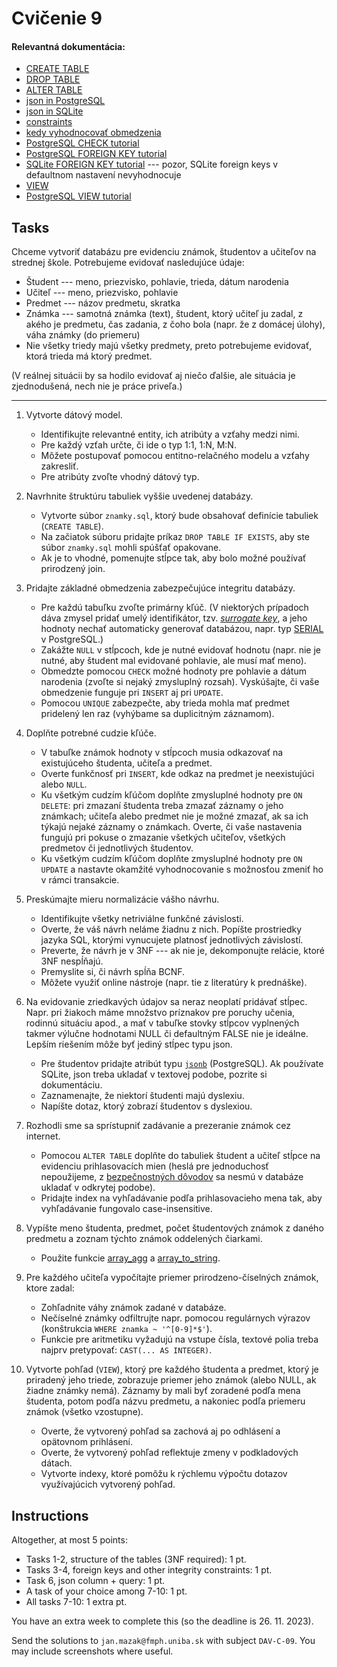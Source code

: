 # Cvičenie 9

#### Relevantná dokumentácia:

* [CREATE TABLE](http://www.postgresql.org/docs/current/static/sql-createtable.html)
* [DROP TABLE](http://www.postgresql.org/docs/current/static/sql-droptable.html)
* [ALTER TABLE](http://www.postgresql.org/docs/current/static/sql-altertable.html)
* [json in PostgreSQL](https://www.postgresqltutorial.com/postgresql-tutorial/postgresql-json/)
* [json in SQLite](https://www.sqlite.org/json1.html#:~:text=SQLite%20stores%20JSON%20as%20ordinary,a%20binary%20encoding%20of%20JSON.)
* [constraints](https://www.postgresql.org/docs/current/ddl-constraints.html)
* [kedy vyhodnocovať obmedzenia](https://www.postgresql.org/docs/current/sql-set-constraints.html)
* [PostgreSQL CHECK tutorial](https://www.postgresqltutorial.com/postgresql-tutorial/postgresql-check-constraint/)
* [PostgreSQL FOREIGN KEY tutorial](https://www.postgresqltutorial.com/postgresql-tutorial/postgresql-foreign-key/)
* [SQLite FOREIGN KEY tutorial](https://www.sqlitetutorial.net/sqlite-foreign-key/) --- pozor, SQLite foreign keys v defaultnom nastavení nevyhodnocuje
* [VIEW](https://www.postgresql.org/docs/current/sql-createview.html)
* [PostgreSQL VIEW tutorial](https://www.postgresqltutorial.com/postgresql-views/)

## Tasks

Chceme vytvoriť databázu pre evidenciu známok, študentov a učiteľov na strednej škole. Potrebujeme evidovať nasledujúce údaje:
* Študent --- meno, priezvisko, pohlavie, trieda, dátum narodenia
* Učiteľ --- meno, priezvisko, pohlavie
* Predmet --- názov predmetu, skratka
* Známka --- samotná známka (text), študent, ktorý učiteľ ju zadal, z akého je predmetu, čas zadania, z čoho bola (napr. že z domácej úlohy), váha známky (do priemeru)
* Nie všetky triedy majú všetky predmety, preto potrebujeme evidovať, ktorá trieda má ktorý predmet.

(V reálnej situácii by sa hodilo evidovať aj niečo ďalšie, ale situácia je zjednodušená, nech nie je práce priveľa.)

---

1. Vytvorte dátový model.
    * Identifikujte relevantné entity, ich atribúty a vzťahy medzi nimi.
    * Pre každý vzťah určte, či ide o typ 1:1, 1:N, M:N.
    * Môžete postupovať pomocou entitno-relačného modelu a vzťahy zakresliť.
    * Pre atribúty zvoľte vhodný dátový typ.

2. Navrhnite štruktúru tabuliek vyššie uvedenej databázy.
    * Vytvorte súbor `znamky.sql`, ktorý bude obsahovať definície tabuliek (`CREATE TABLE`).
    * Na začiatok súboru pridajte príkaz `DROP TABLE IF EXISTS`, aby ste súbor `znamky.sql` mohli spúšťať opakovane.
    * Ak je to vhodné, pomenujte stĺpce tak, aby bolo možné používať prirodzený join.

3. Pridajte základné obmedzenia zabezpečujúce integritu databázy.
    * Pre každú tabuľku zvoľte primárny kľúč. (V niektorých prípadoch dáva zmysel pridať umelý identifikátor, tzv. [_surrogate key_](https://en.wikipedia.org/wiki/Surrogate_key), a jeho hodnoty nechať automaticky generovať databázou, napr. typ [SERIAL](https://www.postgresqltutorial.com/postgresql-tutorial/postgresql-serial/) v PostgreSQL.)
    * Zakážte `NULL` v stĺpcoch, kde je nutné evidovať hodnotu (napr. nie je nutné, aby študent mal evidované pohlavie, ale musí mať meno).
    * Obmedzte pomocou `CHECK` možné hodnoty pre pohlavie a dátum narodenia (zvoľte si nejaký zmysluplný rozsah). Vyskúšajte, či vaše obmedzenie funguje pri `INSERT` aj pri `UPDATE`.
    * Pomocou `UNIQUE` zabezpečte, aby trieda mohla mať predmet pridelený len raz (vyhýbame sa duplicitným záznamom).

4. Doplňte potrebné cudzie kľúče.
    * V tabuľke známok hodnoty v stĺpcoch musia odkazovať na existujúceho študenta, učiteľa a predmet.
    * Overte funkčnosť pri `INSERT`, kde odkaz na predmet je neexistujúci alebo `NULL`.
    * Ku všetkým cudzím kľúčom doplňte zmysluplné hodnoty pre `ON DELETE`: pri zmazaní študenta treba zmazať záznamy o jeho známkach; učiteľa alebo predmet nie je možné zmazať, ak sa ich týkajú nejaké záznamy o známkach. Overte, či vaše nastavenia fungujú pri pokuse o zmazanie všetkých učiteľov, všetkých predmetov či jednotlivých študentov.
    * Ku všetkým cudzím kľúčom doplňte zmysluplné hodnoty pre `ON UPDATE` a nastavte okamžité vyhodnocovanie s možnosťou zmeniť ho v rámci transakcie.

5. Preskúmajte mieru normalizácie vášho návrhu.
    * Identifikujte všetky netriviálne funkčné závislosti.
    * Overte, že váš návrh neláme žiadnu z nich. Popíšte prostriedky jazyka SQL, ktorými vynucujete platnosť jednotlivých závislostí.
    * Preverte, že návrh je v 3NF --- ak nie je, dekomponujte relácie, ktoré 3NF nespĺňajú.
    * Premyslite si, či návrh spĺňa BCNF.
    * Môžete využiť online nástroje (napr. tie z literatúry k prednáške).

6. Na evidovanie zriedkavých údajov sa neraz neoplatí pridávať stĺpec. Napr. pri žiakoch máme množstvo príznakov pre poruchy učenia, rodinnú situáciu apod., a mať v tabuľke stovky stĺpcov vyplnených takmer výlučne hodnotami NULL či defaultným FALSE nie je ideálne. Lepším riešením môže byť jediný stĺpec typu json.
    * Pre študentov pridajte atribút typu [`jsonb`](https://www.postgresql.org/docs/15/datatype-json.html) (PostgreSQL).
    Ak používate SQLite, json treba ukladať v textovej podobe, pozrite si dokumentáciu.
    * Zaznamenajte, že niektorí študenti majú dyslexiu.
    * Napíšte dotaz, ktorý zobrazí študentov s dyslexiou.

7. Rozhodli sme sa sprístupniť zadávanie a prezeranie známok cez internet.
    * Pomocou `ALTER TABLE` doplňte do tabuliek študent a učiteľ stĺpce na evidenciu prihlasovacích mien (heslá pre jednoduchosť nepoužijeme, z [bezpečnostných dôvodov](https://auth0.com/blog/adding-salt-to-hashing-a-better-way-to-store-passwords/) sa nesmú v databáze ukladať v odkrytej podobe).
    * Pridajte index na vyhľadávanie podľa prihlasovacieho mena tak, aby vyhľadávanie fungovalo case-insensitive.

8. Vypíšte meno študenta, predmet, počet študentových známok z daného predmetu a zoznam týchto známok oddelených čiarkami.
    * Použite funkcie [array_agg](https://www.postgresql.org/docs/current/functions-aggregate.html) a [array_to_string](https://www.postgresql.org/docs/current/functions-array.html).

9. Pre každého učiteľa vypočítajte priemer prirodzeno-číselných známok, ktore zadal:
    * Zohľadnite váhy známok zadané v databáze.
    * Nečíselné známky odfiltrujte napr. pomocou regulárnych výrazov (konštrukcia `WHERE znamka ~ '^[0-9]*$'`).
    * Funkcie pre aritmetiku vyžadujú na vstupe čísla, textové polia treba najprv pretypovať: `CAST(... AS INTEGER)`.

10. Vytvorte pohľad (`VIEW`), ktorý pre každého študenta a predmet, ktorý je priradený jeho triede, zobrazuje priemer jeho známok (alebo NULL, ak žiadne známky nemá). Záznamy by mali byť zoradené podľa mena študenta, potom podľa názvu predmetu, a nakoniec podľa priemeru známok (všetko vzostupne).
    * Overte, že vytvorený pohľad sa zachová aj po odhlásení a opätovnom prihlásení.
    * Overte, že vytvorený pohľad reflektuje zmeny v podkladových dátach.
    * Vytvorte indexy, ktoré pomôžu k rýchlemu výpočtu dotazov využívajúcich vytvorený pohľad.


## Instructions

Altogether, at most 5 points:
* Tasks 1-2, structure of the tables (3NF required): 1 pt.
* Tasks 3-4, foreign keys and other integrity constraints: 1 pt.
* Task 6, json column + query: 1 pt.
* A task of your choice among 7-10: 1 pt.
* All tasks 7-10: 1 extra pt.

You have an extra week to complete this (so the deadline is 26. 11. 2023).

Send the solutions to `jan.mazak@fmph.uniba.sk` with subject `DAV-C-09`. You may include screenshots where useful.
